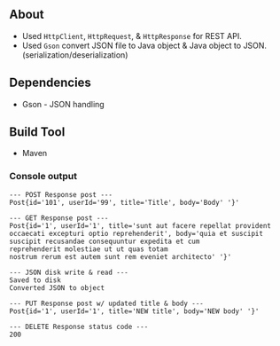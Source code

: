 
## About

* Used `HttpClient`, `HttpRequest`, & `HttpResponse` for REST API.
* Used `Gson` convert JSON file to Java object & Java object to JSON. (serialization/deserialization)

## Dependencies

* Gson - JSON handling

## Build Tool

* Maven

### Console output

```
--- POST Response post ---
Post{id='101', userId='99', title='Title', body='Body' '}'

--- GET Response post ---
Post{id='1', userId='1', title='sunt aut facere repellat provident occaecati excepturi optio reprehenderit', body='quia et suscipit
suscipit recusandae consequuntur expedita et cum
reprehenderit molestiae ut ut quas totam
nostrum rerum est autem sunt rem eveniet architecto' '}'

--- JSON disk write & read ---
Saved to disk
Converted JSON to object

--- PUT Response post w/ updated title & body ---
Post{id='1', userId='1', title='NEW title', body='NEW body' '}'

--- DELETE Response status code ---
200
```